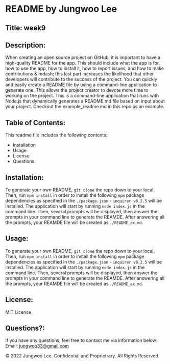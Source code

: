 # README by Jungwoo Lee
## Title: week9
## Description: 
When creating an open source project on GitHub, it is important to have a high-quality README for the app. 
This should include what the app is for, how to use the app, how to install it, how to report issues, and how to make contributions & mdash; this last part increases the likelihood that other developers will contribute to the success of the project. You can quickly and easily create a README file by using a command-line application to generate one. This allows the project creator to devote more time to working on the project. This is a command-line application that runs with Node.js that dynamically generates a README.md file based on input about your project. 
Checkout the example_readme.md in this repo as an example.
## Table of Contents:
This readme file includes the following contents:
+ Installation
+ Usage
+ License
+ Questions
## Installation:
To generate your own README, `git clone` the repo down to your local. 
Then, run `npm install` in order to install the following `npm` package dependencies as specified in the `./package.json` - `inquirer v8.2.5` will be installed. 
The application will start by running `node index.js` in the command line. 
Then, several prompts will be displayed, then answer the prompts in your command line to generate the REAMDE. 
After answering all the prompts, your REAMDE file will be created as `./README_ex.md`.
## Usage:
To generate your own README, `git clone` the repo down to your local. Then, run `npm install` in order to install the following `npm` package dependencies as specified in the `./package.json` - `inquirer v8.2.5` will be installed. The application will start by running `node index.js` in the command line. Then, several prompts will be displayed, then answer the prompts in your command line to generate the REAMDE. 
After answering all the prompts, your REAMDE file will be created as `./README_ex.md`.
## License:
MIT License
## Questions?:
If you have any questions, feel free to contact me via information below:
Email: jungwoo33@gmail.com

© 2022 Jungwoo Lee. Confidential and Proprietrary. All Rights Reserved.
